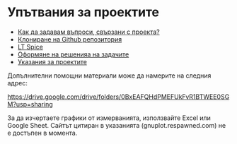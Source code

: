 # Упътвания за проектите

* [Как да задавам въпроси, свързани с проекта?](comments.md)
* [Клониране на Github репозитория](repo-clone.md)
* [LT Spice](ltspice.md)
* [Оформяне на решенияа на задачите](zadachi.md)
* [Указания за проектите](projects-intro.pdf)

Допълнителни помощни материали може да намерите на следния адрес:

https://drive.google.com/drive/folders/0BxEAFQHdPMEFUkFvR1BTWEE0SGM?usp=sharing

За да изчертаете графики от измерванията, използвайте Excel или Google Sheet. Сайтът цитиран в указанията (gnuplot.respawned.com) не е достъпен в момента.

